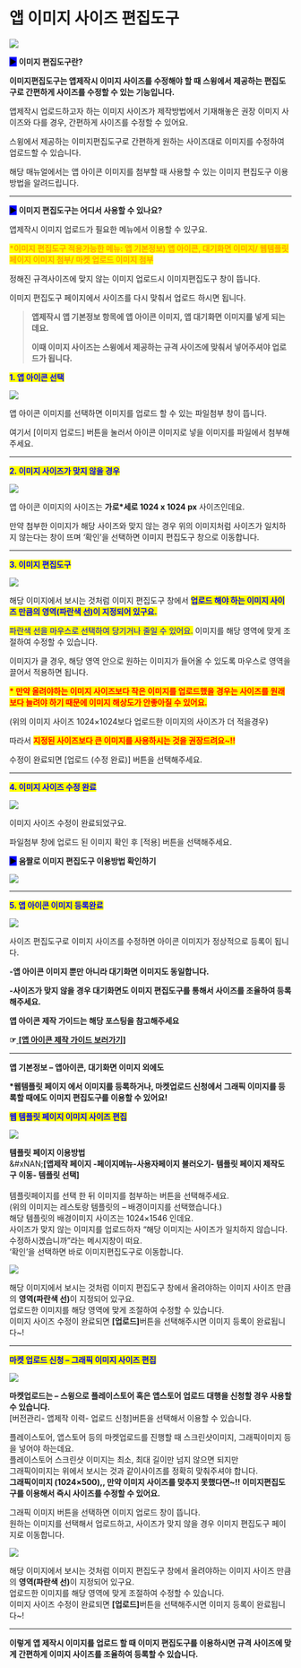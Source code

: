 # 앱 이미지 사이즈 편집도구

![](https://wp.swing2app.co.kr/wp-content/uploads/2018/09/%EC%9D%B4%EB%AF%B8%EC%A7%80%ED%8E%B8%EC%A7%91%EB%8F%84%EA%B5%AC%EC%A0%9C%EB%AA%A9.png)

<mark style="background-color:blue;">▶</mark> **이미지 편집도구란?**

**이미지편집도구는 앱제작시 이미지 사이즈를 수정해야 할 때 스윙에서 제공하는 편집도구로 간편하게 사이즈를 수정할 수 있는 기능입니다.**

앱제작시 업로드하고자 하는 이미지 사이즈가 제작방법에서 기재해놓은 권장 이미지 사이즈와 다를 경우, 간편하게 사이즈를 수정할 수 있어요.

스윙에서 제공하는 이미지편집도구로 간편하게 원하는 사이즈대로 이미지를 수정하여 업로드할 수 있습니다.

해당 매뉴얼에서는 앱 아이콘 이미지를 첨부할 때 사용할 수 있는 이미지 편집도구 이용방법을 알려드립니다.

***

<mark style="background-color:blue;">**▶**</mark>**&#x20;이미지 편집도구는 어디서 사용할 수 있나요?**

앱제작시 이미지 업로드가 필요한 메뉴에서 이용할 수 있구요.

<mark style="color:orange;">**\*이미지 편집도구 적용가능한 메뉴: 앱 기본정보) 앱 아이콘, 대기화면 이미지/  웹템플릿 페이지 이미지 첨부/ 마켓 업로드 이미지 첨부**</mark>&#x20;

정해진 규격사이즈에 맞지 않는 이미지 업로드시 이미지편집도구 창이 뜹니다.

이미지 편집도구 페이지에서 사이즈를 다시 맞춰서 업로드 하시면 됩니다.

> **앱제작시 앱 기본정보 항목에 앱 아이콘 이미지, 앱 대기화면 이미지를 넣게 되는데요.**
>
> **이때 이미지 사이즈는 스윙에서 제공하는 규격 사이즈에 맞춰서 넣어주셔야 업로드가 됩니다.**&#x20;



<mark style="color:blue;">**1. 앱 아이콘 선택**</mark>

![](https://wp.swing2app.co.kr/wp-content/uploads/2018/09/%EC%9D%B4%EB%AF%B8%EC%A7%80%ED%8E%B8%EC%A7%91%EB%8F%84%EA%B5%AC1.18.09.png)

앱 아이콘 이미지를 선택하면 이미지를 업로드 할 수 있는 파일첨부 창이 뜹니다.

여기서 \[이미지 업로드] 버튼을 눌러서 아이콘 이미지로 넣을 이미지를 파일에서 첨부해주세요.

***

<mark style="color:blue;">**2. 이미지 사이즈가 맞지 않을 경우**</mark>

![](https://wp.swing2app.co.kr/wp-content/uploads/2018/09/%EC%9D%B4%EB%AF%B8%EC%A7%80%ED%8E%B8%EC%A7%91%EB%8F%84%EA%B5%AC2.18.09.png)

앱 아이콘 이미지의 사이즈는 **가로\*세로 1024 x 1024 px** 사이즈인데요.

만약 첨부한 이미지가 해당 사이즈와 맞지 않는 경우 위의 이미지처럼 사이즈가 일치하지 않는다는 창이 뜨며 ‘확인’을 선택하면 이미지 편집도구 창으로 이동합니다.

***

<mark style="color:blue;">**3. 이미지 편집도구**</mark>&#x20;

![](https://wp.swing2app.co.kr/wp-content/uploads/2018/09/%EC%9D%B4%EB%AF%B8%EC%A7%80%ED%8E%B8%EC%A7%91%EB%8F%84%EA%B5%AC3.18.09.png)

해당 이미지에서 보시는 것처럼 이미지 편집도구 창에서 <mark style="color:blue;">**업로드 해야 하는 이미지 사이즈 만큼의 영역(파란색 선)이 지정되어 있구요.**</mark>

<mark style="color:blue;">파란색 선을 마우스로 선택하여 당기거나 줄일 수 있어요.</mark> 이미지를 해당 영역에 맞게 조절하여 수정할 수 있습니다.

이미지가 클 경우, 해당 영역 안으로 원하는 이미지가 들어올 수 있도록 마우스로 영역을 끌어서 적용하면 됩니다.

<mark style="color:red;">**\* 만약 올려야하는 이미지 사이즈보다 작은 이미지를 업로드했을 경우는 사이즈를 원래보다 늘려야 하기 때문에 이미지 해상도가 안좋아질 수 있어요.**</mark>

(위의 이미지 사이즈 1024×1024보다 업로드한 이미지의 사이즈가 더 적을경우)

따라서 <mark style="color:red;">**지정된 사이즈보다 큰 이미지를 사용하시는 것을 권장드려요\~!!**</mark>

수정이 완료되면 \[업로드 (수정 완료)] 버튼을 선택해주세요.

***

<mark style="color:blue;">**4. 이미지 사이즈 수정 완료**</mark>&#x20;

![](https://wp.swing2app.co.kr/wp-content/uploads/2018/09/%EC%9D%B4%EB%AF%B8%EC%A7%80%ED%8E%B8%EC%A7%91%EB%8F%84%EA%B5%AC4.18.09.png)

이미지 사이즈 수정이 완료되었구요.

파일첨부 창에 업로드 된 이미지 확인 후 \[적용] 버튼을 선택해주세요.



<mark style="background-color:blue;">**▶**</mark>**&#x20;움짤로 이미지 편집도구 이용방법 확인하기**

![](https://s3.ap-northeast-2.amazonaws.com/swing2bucket/resource/image/help/fd663fd6152436a7ade571bec7037296.gif)

***

<mark style="color:blue;">**5. 앱 아이콘 이미지 등록완료**</mark>

![](https://wp.swing2app.co.kr/wp-content/uploads/2018/09/%EC%9D%B4%EB%AF%B8%EC%A7%80%ED%8E%B8%EC%A7%91%EB%8F%84%EA%B5%AC5.18.09.png)

사이즈 편집도구로 이미지 사이즈를  수정하면 아이콘 이미지가 정상적으로 등록이 됩니다.

**-앱 아이콘 이미지 뿐만 아니라 대기화면 이미지도 동일합니다.**&#x20;

**-사이즈가 맞지 않을 경우 대기화면도 이미지 편집도구를 통해서 사이즈를 조율하여 등록해주세요.**



**앱 아이콘 제작 가이드는 해당 포스팅을 참고해주세요**

**☞**[ **\[앱 아이콘 제작 가이드 보러가기\]**](appicon.md)

***

**앱 기본정보 – 앱아이콘, 대기화면 이미지 외에도**

**\*웹템플릿 페이지 에서 이미지를 등록하거나, 마켓업로드 신청에서 그래픽 이미지를 등록할 때에도 이미지 편집도구를 이용할 수 있어요!**

<mark style="color:blue;">**웹 템플릿 페이지 이미지 사이즈 편집**</mark>

![](https://s3.ap-northeast-2.amazonaws.com/swing2bucket/resource/image/help/e204803ff0e752a88efa907bf1df5c73.png)

**템플릿 페이지 이용방법**\
&#xNAN;**\[앱제작 페이지 -페이지메뉴-사용자페이지 불러오기- 템플릿 페이지 제작도구 이동- 템플릿 선택]**\
\
템플릿페이지를 선택 한 뒤 이미지를 첨부하는 버튼을 선택해주세요.\
(위의 이미지는 레스토랑 템플릿의 – 배경이미지를 선택했습니다.)\
해당 템플릿의 배경이미지 사이즈는 1024×1546 인데요.\
사이즈가 맞지 않는 이미지를 업로드하자 “해당 이미지는 사이즈가 일치하지 않습니다. 수정하시겠습니까”라는 메시지창이 떠요.\
‘확인’을 선택하면 바로 이미지편집도구로 이동합니다.&#x20;

![](https://s3.ap-northeast-2.amazonaws.com/swing2bucket/resource/image/help/9bbc5e0ed39f6b531b9b45f1498b958d.png)

해당 이미지에서 보시는 것처럼 이미지 편집도구 창에서 올려야하는 이미지 사이즈 만큼의 **영역(파란색 선)**&#xC774; 지정되어 있구요.\
업로드한 이미지를 해당 영역에 맞게 조절하여 수정할 수 있습니다.\
이미지 사이즈 수정이 완료되면 **\[업로드]**&#xBC84;튼을 선택해주시면 이미지 등록이 완료됩니다\~!

***

<mark style="color:blue;">**마켓 업로드 신청 – 그래픽 이미지 사이즈 편집**</mark>

![](https://s3.ap-northeast-2.amazonaws.com/swing2bucket/resource/image/help/5f2c305b67be622c679fd201618f0621.png)

**마켓업로드는 – 스윙으로 플레이스토어 혹은 앱스토어 업로드 대행을 신청할 경우 사용할 수 있습니다.**\
\[버전관리- 앱제작 이력- 업로드 신청]버튼을 선택해서 이용할 수 있습니다.



플레이스토어, 앱스토어 등의 마켓업로드를 진행할 때 스크린샷이미지, 그래픽이미지 등을 넣어야 하는데요.\
플레이스토어 스크린샷 이미지는 최소, 최대 길이만 넘지 않으면 되지만\
그래픽이미지는 위에서 보시는 것과 같이사이즈를 정확히 맞춰주셔야 합니다.\
**그래픽이미지 (1024×500),, 만약 이미지 사이즈를 맞추지 못했다면\~!! 이미지편집도구를 이용해서 즉시 사이즈를 수정할 수 있어요.**

그래픽 이미지 버튼을 선택하면 이미지 업로드 창이 뜹니다.\
원하는 이미지를 선택해서 업로드하고, 사이즈가 맞지 않을 경우 이미지 편집도구 페이지로 이동합니다.

![](https://s3.ap-northeast-2.amazonaws.com/swing2bucket/resource/image/help/59f0a3d3210e918558b6e065ace26eff.png)

해당 이미지에서 보시는 것처럼 이미지 편집도구 창에서 올려야하는 이미지 사이즈 만큼의 **영역(파란색 선)**&#xC774; 지정되어 있구요.\
업로드한 이미지를 해당 영역에 맞게 조절하여 수정할 수 있습니다.\
이미지 사이즈 수정이 완료되면 **\[업로드]**&#xBC84;튼을 선택해주시면 이미지 등록이 완료됩니다\~!

***

**이렇게 앱 제작시 이미지를 업로드 할 때 이미지 편집도구를 이용하시면 규격 사이즈에 맞게 간편하게 이미지 사이즈를 조율하여 등록할 수 있습니다.**
